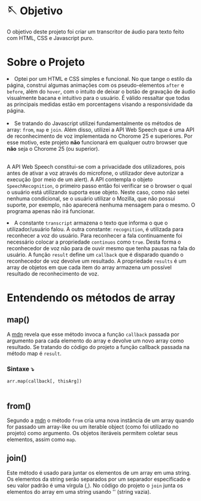 # 🪡 Objetivo
<p>O objetivo deste projeto foi criar um transcritor de áudio para texto feito com HTML, CSS e Javascript puro.</p>
<h1>Sobre o Projeto</h1> 
<li> Optei por um HTML e CSS simples e funcional. No que tange o estilo da página, construi algumas animações com os pseudo-elementos <code>after</code> e <code>before</code>, além do <code>hover</code>, com o intuito de deixar o botão de gravação de áudio visualmente bacana e intuitivo para o usuário. É válido ressaltar que todas as principais medidas estão em porcentagens visando a responsividade da página.</li><br>

<li>Se tratando do Javascript utilizei fundamentalmente os métodos de array: <code>from</code>, <code>map</code> e <code>join</code>. Além disso, utilizei a API Web Speech que é uma API de reconhecimento de voz implementada no Chorome 25 e superiores. Por esse motivo, este projeto <b>não</b> funcionará em qualquer outro browser que <b>não</b> seja o Chorome 25 (ou superior).</li></br>

<p>A API Web Speech constitui-se com a privacidade dos utilizadores, pois antes de ativar a voz através do microfone, o utilizador deve autorizar a execução (por meio de um alert). A API contempla o objeto <code>SpeechRecognition</code>, o primeiro passo então foi verificar se o browser o qual o usuário está utilizando suporta esse objeto. Neste caso, como não setei nenhuma condicional, se o usuário utilizar o Mozilla, que não possui suporte, por exemplo, não aparecerá nenhuma mensagem para o mesmo. O programa apenas não irá funcionar.</p>

<li>A constante <code>transcript</code> armazena o texto que informa o que o utilizador/usuário falou. A outra constante: <code>recognition</code>, é utilizada para reconhecer a voz do usuário. Para reconhecer a fala continuamente foi necessário colocar a propriedade <code>continuos</code> como <code>true</code>. Desta forma o reconhecedor de voz não para de ouvir mesmo que tenha pausas na fala do usuário. A função <code>result</code> define um <code>callback</code> que é disparado quando o reconhecedor de voz devolve um resultado. A propriedade <code>results</code> é um array de objetos em que cada item do array armazena um possível resultado de reconhecimento de voz.</li>

<h1>Entendendo os métodos de array</h1>
<h2>map()</h2>
<p>A <a href="https://developer.mozilla.org/pt-BR/docs/Web/JavaScript/Reference/Global_Objects/Array/map">mdn</a> revela que esse método invoca a função <code>callback</code> passada por argumento para cada elemento do array e devolve um novo array como resultado. Se tratando do código do projeto a função callback passada na método map é <code>result</code>.</p>
<h3>Sintaxe ⤵️</h3>
<code>arr.map(callback[, thisArg])</code><br></br>
<h2>from()</h2>
<p>Segundo a <a href="https://developer.mozilla.org/pt-BR/docs/Web/JavaScript/Reference/Global_Objects/Array/from">mdn</a> o método <code>from</code> cria uma nova instância de um array quando for passado um array-like ou um iterable object (como foi utilizado no projeto) como argumento. Os objetos iteráveis permitem coletar seus elementos, assim como <code>map</code>.
<h2>join()</h2>
<p>Este método é usado para juntar os elementos de um array em uma string. Os elementos da string serão separados por um separador especificado e seu valor padrão é uma vírgula (,). No código do projeto o <code>join</code> junta os elementos do array em uma string usando '' (string vazia).</p>
